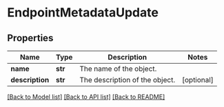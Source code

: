 # EndpointMetadataUpdate

## Properties
Name | Type | Description | Notes
------------ | ------------- | ------------- | -------------
**name** | **str** | The name of the object. | 
**description** | **str** | The description of the object. | [optional] 

[[Back to Model list]](../README.md#documentation-for-models) [[Back to API list]](../README.md#documentation-for-api-endpoints) [[Back to README]](../README.md)


